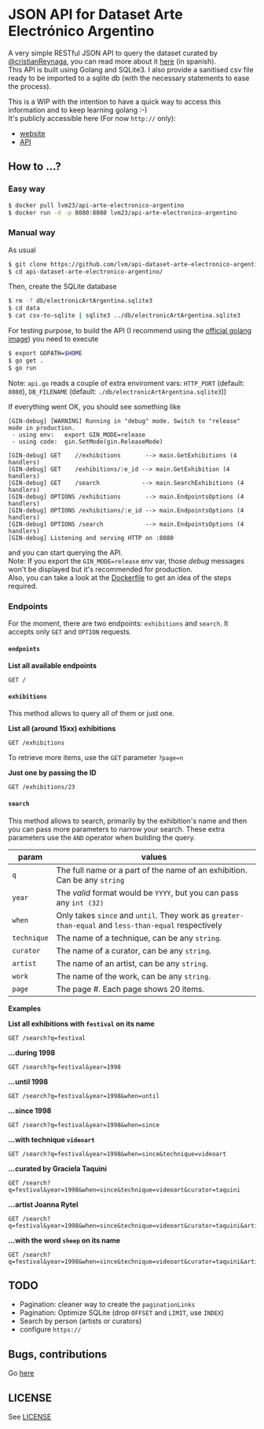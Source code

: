 # JSON API for Dataset Arte Electrónico Argentino

A very simple RESTful JSON API to query the dataset curated by [@cristianReynaga](https://github.com/cristianReynaga), you can read more about it [here](https://github.com/cristianReynaga/Dataset-Arte-Electronico-Argentino) (in spanish).  
This API is built using Golang and SQLite3. I also provide a sanitised csv file ready to be imported to a sqlite db (with the necessary statements to ease the process).  
  
This is a WIP with the intention to have a quick way to access this information and to keep learning golang :-)  
It's publicly accessible here (For now `http://` only): 

* [website](http://arte-electronico.cyberpunk.com.ar/)  
* [API](http://api.arte-electronico.cyberpunk.com.ar/)  

## How to ...?

### Easy way

```bash
$ docker pull lvm23/api-arte-electronico-argentino
$ docker run -d -p 8080:8080 lvm23/api-arte-electronico-argentino
```

### Manual way

As usual

```bash
$ git clone https://github.com/lvm/api-dataset-arte-electronico-argentino
$ cd api-dataset-arte-electronico-argentino/
```

Then, create the SQLite database  

```bash
$ rm -f db/electronicArtArgentina.sqlite3
$ cd data
$ cat csv-to-sqlite | sqlite3 ../db/electronicArtArgentina.sqlite3
```

For testing purpose, to build the API (I recommend using the [official golang image](https://hub.docker.com/_/golang/)) you need to execute

```bash
$ export GOPATH=$HOME
$ go get .
$ go run
```

Note: `api.go` reads a couple of extra enviroment vars: `HTTP_PORT` (default: `8080`), `DB_FILENAME` (default: `./db/electronicArtArgentina.sqlite3`))

If everything went OK, you should see something like

```
[GIN-debug] [WARNING] Running in "debug" mode. Switch to "release" mode in production.
 - using env:   export GIN_MODE=release
 - using code:  gin.SetMode(gin.ReleaseMode)

[GIN-debug] GET    //exhibitions       --> main.GetExhibitions (4 handlers)
[GIN-debug] GET    /exhibitions/:e_id --> main.GetExhibition (4 handlers)
[GIN-debug] GET    /search            --> main.SearchExhibitions (4 handlers)
[GIN-debug] OPTIONS /exhibitions       --> main.EndpointsOptions (4 handlers)
[GIN-debug] OPTIONS /exhibitions/:e_id --> main.EndpointsOptions (4 handlers)
[GIN-debug] OPTIONS /search            --> main.EndpointsOptions (4 handlers)
[GIN-debug] Listening and serving HTTP on :8080
```

and you can start querying the API.  
Note: If you export the `GIN_MODE=release` env var, those *debug* messages won't be displayed but it's recommended for production.  
Also, you can take a look at the [Dockerfile](Dockerfile) to get an idea of the steps required.

### Endpoints

For the moment, there are two endpoints: `exhibitions` and `search`. It accepts only `GET` and `OPTION` requests.

#### `endpoints`

**List all available endpoints**
```
GET /
```

#### `exhibitions`

This method allows to query all of them or just one.  

**List all (around 15xx) exhibitions**
```
GET /exhibitions
```

To retrieve more items, use the `GET` parameter `?page=n`

**Just one by passing the ID**
```
GET /exhibitions/23
```

#### `search`

This method allows to search, primarily by the exhibition's name and then you can pass more parameters to narrow your search. These extra parameters use the `AND` operator when building the query.  

| param       | values                                                                                               |
| ----------- | ---------------------------------------------------------------------------------------------------- |
| `q`         | The full name or a part of the name of an exhibition. Can be any `string`                            |
| `year`      | The *valid* format would be `YYYY`, but you can pass any `int (32)`                                  |
| `when`      | Only takes `since` and `until`. They work as `greater-than-equal` and `less-than-equal` respectively |
| `technique` | The name of a technique, can be any `string`.                                                        |
| `curator`   | The name of a curator, can be any `string`.                                                          |
| `artist`    | The name of an artist, can be any `string`.                                                          |
| `work`      | The name of the work, can be any `string`.                                                           |
| `page`      | The page #. Each page shows 20 items.                                                                |

**Examples**

**List all exhibitions with `festival` on its name**
```
GET /search?q=festival
```

**...during 1998**
```
GET /search?q=festival&year=1998
```

**...until 1998**
```
GET /search?q=festival&year=1998&when=until
```

**...since 1998**
```
GET /search?q=festival&year=1998&when=since
```

**...with technique `videoart`**
```
GET /search?q=festival&year=1998&when=since&technique=videoart
```

**...curated by Graciela Taquini**
```
GET /search?q=festival&year=1998&when=since&technique=videoart&curator=taquini
```

**...artist Joanna Rytel**
```
GET /search?q=festival&year=1998&when=since&technique=videoart&curator=taquini&artist=rytel
```

**...with the word `sheep` on its name**
```
GET /search?q=festival&year=1998&when=since&technique=videoart&curator=taquini&artist=rytel&work=sheep
```


## TODO

* Pagination: cleaner way to create the `paginationLinks`
* Pagination: Optimize SQLite (drop `OFFSET` and `LIMIT`, use `INDEX`)
* Search by person (artists or curators)
* configure `https://`

## Bugs, contributions

Go [here](https://github.com/lvm/api-dataset-arte-electronico-argentino/issues)

## LICENSE

See [LICENSE](LICENSE)
